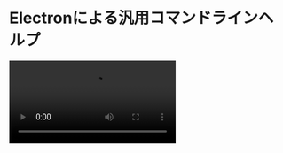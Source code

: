 <h1>Electronによる汎用コマンドラインヘルプ</h1>

<video src="https://s3-ap-northeast-1.amazonaws.com/masui.org/0/0/0009e662be98983578eaada4fdd52005.mp4"></video>

  
